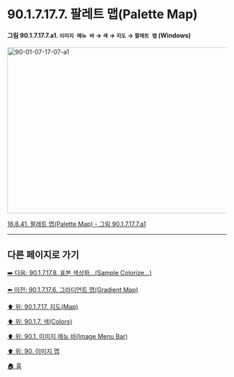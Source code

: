 # 90.1.7.17.7. 팔레트 맵(Palette Map)

<a id="90-01-07-17-07-a1"></a>

#### 그림 90.1.7.17.7.a1. `이미지 메뉴 바` → `색` → `지도` → `팔레트 맵` (Windows)
<img width="511" height="381" alt="90-01-07-17-07-a1" src="https://github.com/user-attachments/assets/80ff463c-87fe-49a6-be34-0a100110868e" />

[16.8.41. 팔레트 맵(Palette Map) - 그림 90.1.7.17.7.a1](./16-08-41-palette-map.md#90-01-07-17-07-a1)

***

## 다른 페이지로 가기

[➡️ 다음: 90.1.7.17.8. 표본 색상화…(Sample Colorize…)](./90-01-07-17-08-sample_colorize.md)

[⬅️ 이전: 90.1.7.17.6. 그라디언트 맵(Gradient Map)](./90-01-07-17-06-gradient_map.md)

[⬆️ 위: 90.1.7.17. 지도(Map)](./90-01-07-17-00-map.md)

[⬆️ 위: 90.1.7. 색(Colors)](./90-01-07-00-colors.md)

[⬆️ 위: 90.1. 이미지 메뉴 바(Image Menu Bar)](./90-01-00-image-menu-bar.md)

[⬆️ 위: 90. 이미지 맵](./90-00-image-map.md)

[🏠 홈](./00-home.md)
